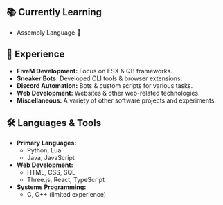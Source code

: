 ## 📚 Currently Learning
- Assembly Language 🌱

## 💼 Experience
- **FiveM Development:** Focus on ESX & QB frameworks.
- **Sneaker Bots:** Developed CLI tools & browser extensions.
- **Discord Automation:** Bots & custom scripts for various tasks.
- **Web Development:** Websites & other web-related technologies.
- **Miscellaneous:** A variety of other software projects and experiments.

## 🛠 Languages & Tools
- **Primary Languages:**
  - Python, Lua
  - Java, JavaScript
- **Web Development:**
  - HTML, CSS, SQL
  - Three.js, React, TypeScript
- **Systems Programming:**
  - C, C++ (limited experience)

<!--
**SimpliAj/SimpliAj** is a ✨ _special_ ✨ repository because its `README.md` (this file) appears on your GitHub profile.

Here are some ideas to get you started:

- 🔭 I’m currently working on ...
- 🌱 I’m currently learning ...
- 👯 I’m looking to collaborate on ...
- 🤔 I’m looking for help with ...
- 💬 Ask me about ...
- 📫 How to reach me: ...
- 😄 Pronouns: ...
- ⚡ Fun fact: ...
-->
